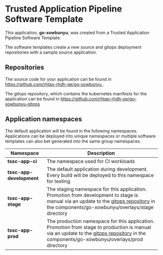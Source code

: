 # Trusted Application Pipeline Software Template

This application, **go-xowbunyu**, was created from a Trusted Application Pipeline Software Template.

The software templates create a new source and gitops deployment repositories with a sample source application. 

## Repositories

The source code for your application can be found in [https://github.com/rhtap-rhdh-qe/go-xowbunyu ](https://github.com/rhtap-rhdh-qe/go-xowbunyu ).
 
The gitops repository, which contains the kubernetes manifests for the application can be found in 
[https://github.com/rhtap-rhdh-qe/go-xowbunyu-gitops ](https://github.com/rhtap-rhdh-qe/go-xowbunyu-gitops ) 

## Application namespaces 

The default application will be found in the following namespaces. Applications can be deployed into unique namespaces or multiple software templates can also bet generated into the same group namespaces.  

|  Namespace   |  Description   |  
| -------- | -------- |
| **tssc-app-ci** | The namespace used for CI workloads |
| **tssc-app-development** | The default application during development. Every build will be deployed to this namespace for testing. |
| **tssc-app-stage** | The staging namespace for this application. Promotion from development to stage is manual via an update to the [gitops repository](https://github.com/rhtap-rhdh-qe/go-xowbunyu-gitops ) in the components/go-xowbunyu/overlays/stage directory |
| **tssc-app-prod** | The production namespace for this application. Promotion from stage to production is manual via an update to the [gitops repository](https://github.com/rhtap-rhdh-qe/go-xowbunyu-gitops ) in the components/go-xowbunyu/overlays/prod directory |